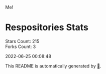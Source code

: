 Me!

# Respositories Stats
Stars Count: 215  
Forks Count: 3

2022-06-25 00:08:48  

This README is automatically generated by [🐰](https://github.com/rnitta/rnitta).

